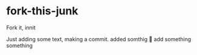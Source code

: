# fork-this-junk
Fork it, innit

Just adding some text, making a commit.
added somthig

add something
something
